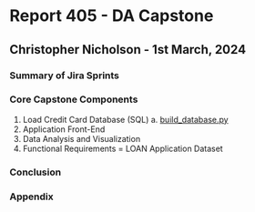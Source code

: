 
# Report 405 - DA Capstone

## Christopher Nicholson - 1st March, 2024

### Summary of Jira Sprints

### Core Capstone Components

1. Load Credit Card Database (SQL)
a. [build_database.py](build_database.py)
1. Application Front-End
1. Data Analysis and Visualization
1. Functional Requirements = LOAN Application Dataset

### Conclusion

### Appendix

